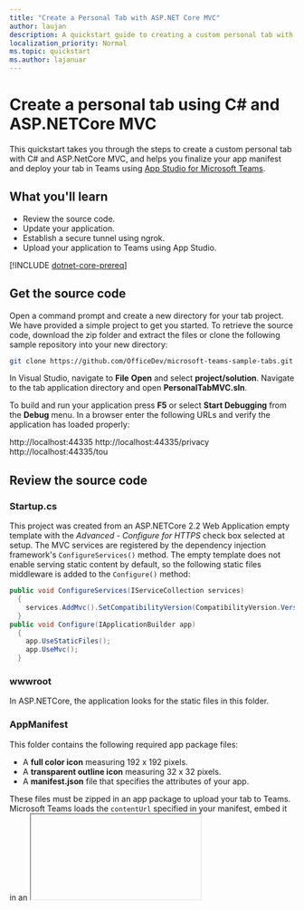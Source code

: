 ```yaml
---
title: "Create a Personal Tab with ASP.NET Core MVC" 
author: laujan
description: A quickstart guide to creating a custom personal tab with ASP. NET Core MVC.
localization_priority: Normal
ms.topic: quickstart 
ms.author: lajanuar
---
```


# Create a personal tab using C# and ASP.NETCore MVC

This quickstart takes you through the steps to create a custom personal tab with C# and ASP.NetCore MVC, and helps you finalize your app manifest and deploy your tab in Teams using [App Studio for Microsoft Teams](~/concepts/build-and-test/app-studio-overview.md).

## What you'll learn

* Review the source code.
* Update your application.
* Establish a secure tunnel using ngrok.
* Upload your application to Teams using App Studio.

[!INCLUDE [dotnet-core-prereq](~/includes/tabs/dotnet-core-prereq.md)]

## Get the source code

Open a command prompt and create a new directory for your tab project. We have provided a simple project to get you started. To retrieve the source code, download the zip folder and extract the files or clone the following sample repository into your new directory:

``` bash
git clone https://github.com/OfficeDev/microsoft-teams-sample-tabs.git
```

In Visual Studio, navigate to  **File** **Open** and select **project/solution**. Navigate to the tab application directory and open **PersonalTabMVC.sln**.

To build and run your application press **F5** or select **Start Debugging** from the **Debug** menu. In a browser enter the following URLs and verify the application has loaded properly:

http://localhost:44335
http://localhost:44335/privacy
http://localhost:44335/tou

## Review the source code

### Startup.cs

This project was created from an ASP.NETCore 2.2 Web Application empty template with the *Advanced - Configure for HTTPS* check box selected at setup. The MVC services are registered by the dependency injection framework's `ConfigureServices()` method. The empty template does not enable serving static content by default, so the following static files middleware is added to the `Configure()` method:

``` csharp
public void ConfigureServices(IServiceCollection services)
  {
    services.AddMvc().SetCompatibilityVersion(CompatibilityVersion.Version_2_2);
  }
public void Configure(IApplicationBuilder app)
  {
    app.UseStaticFiles();
    app.UseMvc();
  }
```

### wwwroot

In ASP.NETCore, the application looks for the static files in this folder.

### AppManifest

This folder contains the following required app package files:

* A **full color icon** measuring 192 x 192 pixels.
* A **transparent outline icon** measuring 32 x 32 pixels.
* A **manifest.json** file that specifies the attributes of your app.

These files must be zipped in an app package to upload your tab to Teams. Microsoft Teams loads the `contentUrl` specified in your manifest, embed it in an <iframe>, and render it in your tab.

### .csproj

In the Visual Studio Solution Explorer window, right-click on the project and select **Edit Project File**. At the bottom of the file, see the code that creates and updates your zip folder when the application builds:

``` xml
<PropertyGroup>
    <PostBuildEvent>powershell.exe Compress-Archive -Path \"$(ProjectDir)AppManifest\*\" -DestinationPath \"$(TargetDir)tab.zip\" -Force</PostBuildEvent>
  </PropertyGroup>

  <ItemGroup>
    <EmbeddedResource Include="AppManifest\icon-outline.png">
      <CopyToOutputDirectory>Always</CopyToOutputDirectory>
    </EmbeddedResource>
    <EmbeddedResource Include="AppManifest\icon-color.png">
      <CopyToOutputDirectory>Always</CopyToOutputDirectory>
    </EmbeddedResource>
    <EmbeddedResource Include="AppManifest\manifest.json">
      <CopyToOutputDirectory>Always</CopyToOutputDirectory>
    </EmbeddedResource>
  </ItemGroup>
```

### Models

**PersonalTab.cs** presents a Message object and methods that will be called from *PersonalTabController* when a user selects a button in the **PersonalTab** View.

### Views

#### Home

ASP. NET Core treats files called **Index** as the default or home page for the site. When your browser URL points to the root of the site, **Index.cshtml** will be displayed as the home page for your application.

#### Shared

The partial view markup *_Layout.cshtml* contains the application's overall page structure and shared visual elements. It also reference the Teams Library.

### Controllers

The controllers use the ViewBag property to transfer values dynamically to the Views.

[!INCLUDE [dotnet-update-personal-app](~/includes/tabs/dotnet-update-personal-app.md)]

[!INCLUDE [dotnet-ngrok-intro](~/includes/tabs/dotnet-ngrok-intro.md)]

Open a command prompt in the root of your project directory and run the following command:

    ``` bash
    ngrok http https://localhost:44345 -host-header="localhost:44345"
    ```

Ngrok listens the requests from the internet and routes to your application when it is running on port 44325.  It must resemble `https://y8rPrT2b.ngrok.io/` where *y8rPrT2b* is replaced by your ngrok alpha-numeric HTTPS URL.

You must keep the command prompt while ngrok is running, you need it later to write down the URL.

Verify that **ngrok** is up and running by opening your browser and navigating to your content page through the ngrok HTTPS URL provided in your command prompt window.

> [! TIP]
> You must run your application in Visual Studio and ngrok to complete this quickstart. When you need to stop running your application in Visual Studio to work on it, **keep ngrok running**. It continues to listen and resume routing your application's request when restarts in Visual Studio. When you restart the ngrok service, it returns the new URL, and you need to update all locations that use the old URL.

### Run your application

* In Visual Studio press **F5** or select **Start Debugging** from your application's **Debug** menu.

[!INCLUDE [dotnet-personal-use-appstudio](~/includes/tabs/dotnet-personal-use-appstudio.md)]

## Next step

> [!div class="nextstepaction"]
> [Create a custom channel and group tab using Node.js and the Yeoman Generator for Microsoft Teams](~/tabs/quickstarts/create-channel-group-tab-node-yeoman.md)
